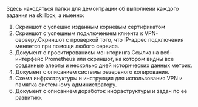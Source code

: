 Здесь находяться папки для демонтрации об выполнеии каждого задания на skillbox, а именно:
1. Скриншот с успешно изданным корневым сертификатом
2. Скриншот с успешным подключением клиента к VPN-серверу.Скриншот с проверкой того, что IP-адрес подключения меняется при помощи любого сервиса.
3. Документ с проектированием мониторинга.Ссылка на веб-интерфейс Prometheus или скриншот, на котором видны все созданные алерты и несколько дней исторических данных метрик.
4. Документ с описанием системы резервного копирования.
5. Cхема инфраструктуры и инструкция для использования VPN и памятка системному администратору.
6. Документ с описанием доработок инфраструктуры и задач по её развитию.
